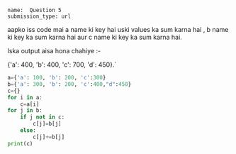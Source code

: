 ```ngMeta
name:  Question 5
submission_type: url
```


aapko iss code mai  a name ki key hai uski values ka sum karna hai , b name ki key ka sum karna hai aur c name ki key ka sum karna hai. 

Iska output aisa hona chahiye :-   

{'a': 400, 'b': 400, 'c': 700, 'd': 450}.`



```python
a={'a': 100, 'b': 200, 'c':300}
b={'a': 300, 'b': 200, 'c':400,"d":450}
c={}
for i in a:
	c=a[i]
for j in b:
	if j not in c:
		c[j]=b[j]
	else:
		c[j]+=b[j]
print(c)
 ```


